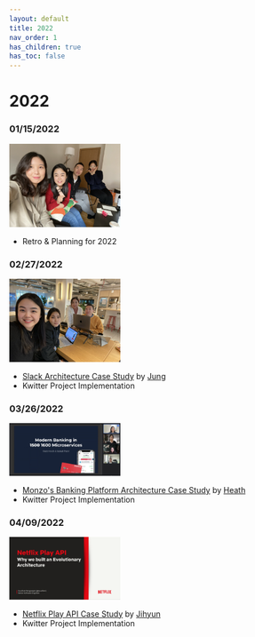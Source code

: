 ```yaml
---
layout: default
title: 2022
nav_order: 1
has_children: true
has_toc: false
---
```


# 2022

### 01/15/2022

<img src="https://raw.githubusercontent.com/londonkoders/londonkoders.github.io/main/2022/session-photos/session-20220115.png" width="200px"/>

- Retro & Planning for 2022

### 02/27/2022

<img src="https://raw.githubusercontent.com/londonkoders/londonkoders.github.io/main/2022/session-photos/session-20220227.png" width="200px"/>

- [Slack Architecture Case Study](case-study/slack/slack.md) by [Jung](https://github.com/junglee1101)
- Kwitter Project Implementation

### 03/26/2022

<img src="https://raw.githubusercontent.com/londonkoders/londonkoders.github.io/main/2022/session-photos/session-20220326.png" width="200px"/>

- [Monzo's Banking Platform Architecture Case Study](case-study/monzo/monzo.md) by [Heath](https://github.com/heathryu)
- Kwitter Project Implementation

### 04/09/2022

<img src="https://raw.githubusercontent.com/londonkoders/londonkoders.github.io/main/2022/session-photos/session-20220409.png" width="200px"/>

- [Netflix Play API Case Study](case-study/netflix/netflix-play-api.md) by [Jihyun](https://github.com/jihyun-um)
- Kwitter Project Implementation